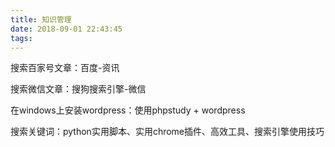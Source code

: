 ```yaml
---
title: 知识管理
date: 2018-09-01 22:43:45
tags:
---
```



搜索百家号文章：百度-资讯

搜索微信文章：搜狗搜索引擎-微信

在windows上安装wordpress：使用phpstudy + wordpress



搜索关键词：python实用脚本、实用chrome插件、高效工具、搜索引擎使用技巧